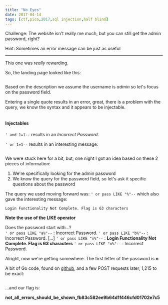 ```yaml
---
title: "No Eyes"
date: 2017-04-14
tags: [ctf,pico,2017,sql injection,half blind]
---
```


Challenge: The website isn't really me much, but you can still get the admin password, right?

Hint: Sometimes an error message can be just as useful

---

This one was _really_ rewarding.

So, the landing page looked like this:

<img src="/img/landing_page.png" alt=""/>

Based on the description we assume the username is _admin_ so let's focus on the password field.

Entering a single quote results in an error, great, there is a problem with the query, we know the syntax and it appears to be injectable.

<img src="/img/sql_error.png" alt=""/>

#### Injectables

`' and 1=1--` results in an _Incorrect Password_.

`' or 1=1--` results in an interesting message:


<img src="/img/login.png" alt=""/>

We were stuck here for a bit, but, one night I got an idea based on these 2 pieces of information:

1. We're specifically looking for the admin password
2. We know the query for the password field, so let's ask it specific questions about the password

The query we used moving forward was: `' or pass LIKE "%"--` which also gave the interesting message:

```text
Login Functionality Not Complete. Flag is 63 characters
```

**Note the use of the LIKE operator**

Does the password start with...?  
`' or pass LIKE "a%"--` : Incorrect Password.
`' or pass LIKE "b%"--` : Incorrect Password.
[...]
`' or pass LIKE "n%"--` : **Login Functionality Not Complete. Flag is 63 characters**
`' or pass LIKE "o%"--` : Incorrect Password.

Alright, now we're getting somewhere. The first letter of the password is **n**

A bit of Go code, found on [github], and a few POST requests later, 1,215 to be exact:

<img src="/img/noEyes.gif" alt=""/>

...and our flag is:

**not_all_errors_should_be_shown_fb83c582ee9b64d1f446cfd01702e7c5**

[github]: https://github.com/mfridman/ctf-tools/blob/master/sqlInjection/halfBlind/main.go
